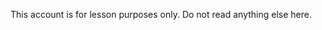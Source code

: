 This account is for lesson purposes only.
Do not read anything else here.
<!---
XPNew-472/XPNew-472 is a ✨ special ✨ repository because its `README.md` (this file) appears on your GitHub profile.
You can click the Preview link to take a look at your changes.
--->

